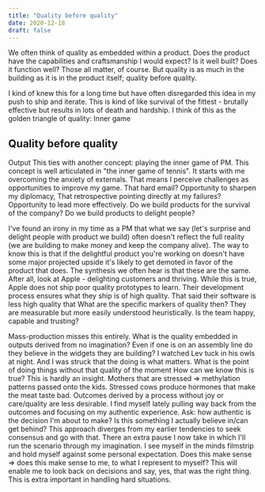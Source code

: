```yaml
---
title: "Quality before quality"
date: 2020-12-18
draft: false
---
```


We often think of quality as embedded within a product. Does the product have the capabilities and craftsmanship I would expect? Is it well built? Does it function well? Those all matter, of course. But quality is as much in the building as it is in the product itself; quality before quality. 

I kind of knew this for a long time but have often disregarded this idea in my push to ship and iterate. This is kind of like survival of the fittest - brutally effective but results in lots of death and hardship. 
I think of this as the golden triangle of quality:
Inner game
## Quality before quality 
Output
This ties with another concept: playing the inner game of PM. This concept is well articulated in "the inner game of tennis". It starts with me overcoming the anxiety of externals. That means I perceive challenges as opportunities to improve my game. That hard email? Opportunity to sharpen my diplomacy, That retrospective pointing directly at my failures? Opportunity to lead more effectively. 
Do we build products for the survival of the company? Do we build products to delight people? 

I've found an irony in my time as a PM that what we say (let's surprise and delight people with product we build) often doesn't reflect the full reality (we are building to make money and keep the company alive). The way to know this is that if the delightful product you're working on doesn't have some major projected upside it's likely to get demoted in favor of the product that does. The synthesis we often hear is that these are the same. After all, look at Apple - delighting customers and thriving. While this is true, Apple does not ship poor quality prototypes to learn. Their development process ensures what they ship is of high quality. That said their software is less high quality that
What are the specific markers of quality then? They are measurable but more easily understood heuristically. Is the team happy, capable and trusting? 

Mass-production misses this entirely. What is the quality embedded in outputs derived from no imagination? Even if one is on an assembly line do they believe in the widgets they are building? 
I watched Lev tuck in his owls at night. And I was struck that the doing is what matters. What is the point of doing things without that quality of the moment
How can we know this is true? 
This is hardly an insight. Mothers that are stressed => methylation patterns passed onto the kids. Stressed cows produce hormones that make the meat taste bad. 
Outcomes derived by a process without joy or care/quality are less desirable. 
I find myself lately pulling way back from the outcomes and focusing on my authentic experience. Ask: how authentic is the decision I'm about to make? Is this something I actually believe in/can get behind? 
This approach diverges from my earlier tendencies to seek consensus and go with that. There an extra pause I now take in which I'll run the scenario through my imagination. I see myself in the minds filmstrip and hold myself against some personal expectation. Does this make sense => does this make sense to me, to what I represent to myself? 
This will enable me to look back on decisions and say, yes, that was the right thing. This is extra important in handling hard situations.  
